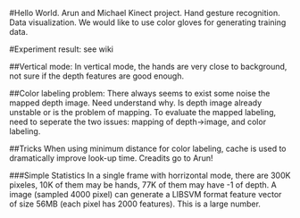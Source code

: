 #Hello World.
Arun and Michael
Kinect project. Hand gesture recognition. Data visualization. We would like to use color gloves for generating training data.

#Experiment result: see wiki

##Vertical mode:
  In vertical mode, the hands are very close to background, not sure if the depth features are good enough.

##Color labeling problem:
  There always seems to exist some noise the mapped depth image. Need understand why. Is depth image already unstable or is the problem of mapping.
  To evaluate the mapped labeling, need to seperate the two issues: mapping of depth->image, and color labeling.

##Tricks
  When using minimum distance for color labeling, cache is used to dramatically improve look-up time. Creadits go to Arun!

###Simple Statistics
   In a single frame with horrizontal mode, there are 300K pixeles, 10K of them may be hands, 77K of them may have -1 of depth.
   A image (sampled 4000 pixel) can generate a LIBSVM format feature vector of size 56MB (each pixel has 2000 features). This is a large number.